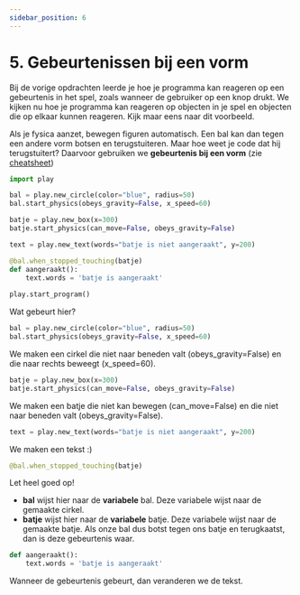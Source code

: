 ```yaml
---
sidebar_position: 6
---
```


# 5. Gebeurtenissen bij een vorm
Bij de vorige opdrachten leerde je hoe je programma kan reageren op een gebeurtenis in het spel, zoals wanneer de gebruiker op een knop drukt. We kijken nu hoe je programma kan reageren op objecten in je spel en objecten die op elkaar kunnen reageren. Kijk maar eens naar dit voorbeeld.

Als je fysica aanzet, bewegen figuren automatisch. Een bal kan dan tegen een andere vorm botsen en terugstuiteren. Maar hoe weet je code dat hij terugstuitert? Daarvoor gebruiken we **gebeurtenis bij een vorm** (zie [cheatsheet](cheatsheet.md))

```python
import play

bal = play.new_circle(color="blue", radius=50)
bal.start_physics(obeys_gravity=False, x_speed=60)

batje = play.new_box(x=300)
batje.start_physics(can_move=False, obeys_gravity=False)

text = play.new_text(words="batje is niet aangeraakt", y=200)

@bal.when_stopped_touching(batje)
def aangeraakt():
    text.words = 'batje is aangeraakt'
    
play.start_program()
```

Wat gebeurt hier?

```python
bal = play.new_circle(color="blue", radius=50)
bal.start_physics(obeys_gravity=False, x_speed=60)
```
We maken een cirkel die niet naar beneden valt (obeys_gravity=False) en die naar rechts beweegt (x_speed=60).

```python
batje = play.new_box(x=300)
batje.start_physics(can_move=False, obeys_gravity=False)
```
We maken een batje die niet kan bewegen (can_move=False) en die niet naar beneden valt (obeys_gravity=False).


```python
text = play.new_text(words="batje is niet aangeraakt", y=200)
```
We maken een tekst :)

```python
@bal.when_stopped_touching(batje)
```
Let heel goed op!
- **bal** wijst hier naar de **variabele** bal. Deze variabele wijst naar de gemaakte cirkel.
- **batje** wijst hier naar de **variabele** batje. Deze variabele wijst naar de gemaakte batje.
Als onze bal dus botst tegen ons batje en terugkaatst, dan is deze gebeurtenis waar.

```python
def aangeraakt():
    text.words = 'batje is aangeraakt'
```
Wanneer de gebeurtenis gebeurt, dan veranderen we de tekst.


